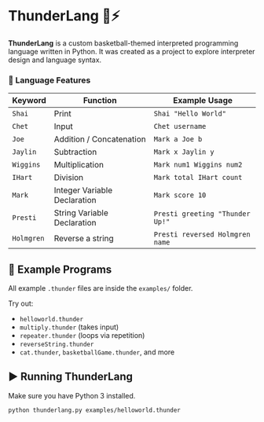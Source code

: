# ThunderLang 🏀⚡

**ThunderLang** is a custom basketball-themed interpreted programming language written in Python. It was created as a project to explore interpreter design and language syntax.

### 🔑 Language Features

| Keyword   | Function                         | Example Usage                       |
|-----------|----------------------------------|-------------------------------------|
| `Shai`    | Print                            | `Shai "Hello World"`                |
| `Chet`    | Input                            | `Chet username`                     |
| `Joe`     | Addition / Concatenation         | `Mark a Joe b`                  |
| `Jaylin`  | Subtraction                      | `Mark x Jaylin y`               |
| `Wiggins` | Multiplication                   | `Mark num1 Wiggins num2`        |
| `IHart`   | Division                         | `Mark total IHart count`        |
| `Mark`    | Integer Variable Declaration     | `Mark score 10`                     |
| `Presti`  | String Variable Declaration      | `Presti greeting "Thunder Up!"`     |
| `Holmgren`| Reverse a string                 | `Presti reversed Holmgren name`          |


## 🧠 Example Programs

All example `.thunder` files are inside the `examples/` folder.

Try out:
- `helloworld.thunder`
- `multiply.thunder` (takes input)
- `repeater.thunder` (loops via repetition)
- `reverseString.thunder`
- `cat.thunder`, `basketballGame.thunder`, and more

## ▶️ Running ThunderLang

Make sure you have Python 3 installed.

```bash
python thunderlang.py examples/helloworld.thunder
